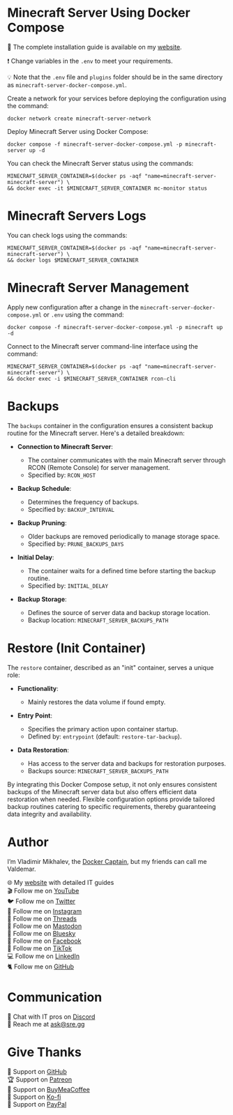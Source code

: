 # Minecraft Server Using Docker Compose

📙 The complete installation guide is available on my [website](https://www.heyvaldemar.com/install-minecraft-server-using-docker-compose/).

❗ Change variables in the `.env` to meet your requirements.

💡 Note that the `.env` file and `plugins` folder should be in the same directory as `minecraft-server-docker-compose.yml`.

Create a network for your services before deploying the configuration using the command:

`docker network create minecraft-server-network`

Deploy Minecraft Server using Docker Compose:

`docker compose -f minecraft-server-docker-compose.yml -p minecraft-server up -d`

You can check the Minecraft Server status using the commands:

```
MINECRAFT_SERVER_CONTAINER=$(docker ps -aqf "name=minecraft-server-minecraft-server") \
&& docker exec -it $MINECRAFT_SERVER_CONTAINER mc-monitor status
```

# Minecraft Servers Logs

You can check logs using the commands:

```
MINECRAFT_SERVER_CONTAINER=$(docker ps -aqf "name=minecraft-server-minecraft-server") \
&& docker logs $MINECRAFT_SERVER_CONTAINER
```

# Minecraft Server Management

Apply new configuration after a change in the `minecraft-server-docker-compose.yml` or `.env` using the command:

`docker compose -f minecraft-server-docker-compose.yml -p minecraft up -d`

Connect to the Minecraft server command-line interface using the command:

```
MINECRAFT_SERVER_CONTAINER=$(docker ps -aqf "name=minecraft-server-minecraft-server") \
&& docker exec -i $MINECRAFT_SERVER_CONTAINER rcon-cli
```

# Backups

The `backups` container in the configuration ensures a consistent backup routine for the Minecraft server. Here's a detailed breakdown:

- **Connection to Minecraft Server**: 
  - The container communicates with the main Minecraft server through RCON (Remote Console) for server management. 
  - Specified by: `RCON_HOST`

- **Backup Schedule**: 
  - Determines the frequency of backups.
  - Specified by: `BACKUP_INTERVAL`

- **Backup Pruning**: 
  - Older backups are removed periodically to manage storage space.
  - Specified by: `PRUNE_BACKUPS_DAYS`

- **Initial Delay**: 
  - The container waits for a defined time before starting the backup routine.
  - Specified by: `INITIAL_DELAY`

- **Backup Storage**: 
  - Defines the source of server data and backup storage location.
  - Backup location: `MINECRAFT_SERVER_BACKUPS_PATH`

# Restore (Init Container)

The `restore` container, described as an "init" container, serves a unique role:

- **Functionality**: 
  - Mainly restores the data volume if found empty.
  
- **Entry Point**: 
  - Specifies the primary action upon container startup.
  - Defined by: `entrypoint` (default: `restore-tar-backup`).

- **Data Restoration**: 
  - Has access to the server data and backups for restoration purposes.
  - Backups source: `MINECRAFT_SERVER_BACKUPS_PATH`

By integrating this Docker Compose setup, it not only ensures consistent backups of the Minecraft server data but also offers efficient data restoration when needed. Flexible configuration options provide tailored backup routines catering to specific requirements, thereby guaranteeing data integrity and availability.

# Author

I’m Vladimir Mikhalev, the [Docker Captain](https://www.docker.com/captains/vladimir-mikhalev/), but my friends can call me Valdemar.

🌐 My [website](https://www.heyvaldemar.com/) with detailed IT guides\
🎬 Follow me on [YouTube](https://www.youtube.com/channel/UCf85kQ0u1sYTTTyKVpxrlyQ?sub_confirmation=1)\
🐦 Follow me on [Twitter](https://twitter.com/heyValdemar)\
🎨 Follow me on [Instagram](https://www.instagram.com/heyvaldemar/)\
🧵 Follow me on [Threads](https://www.threads.net/@heyvaldemar)\
🐘 Follow me on [Mastodon](https://hachyderm.io/@heyValdemar)\
🧊 Follow me on [Bluesky](https://bsky.app/profile/heyvaldemar.bsky.social)\
🎸 Follow me on [Facebook](https://www.facebook.com/heyValdemarFB/)\
🎥 Follow me on [TikTok](https://www.tiktok.com/@heyvaldemar)\
💻 Follow me on [LinkedIn](https://www.linkedin.com/in/heyvaldemar/)\
🐈 Follow me on [GitHub](https://github.com/heyvaldemar)

# Communication

👾 Chat with IT pros on [Discord](https://discord.gg/AJQGCCBcqf)\
📧 Reach me at ask@sre.gg

# Give Thanks

💎 Support on [GitHub](https://github.com/sponsors/heyValdemar)\
🏆 Support on [Patreon](https://www.patreon.com/heyValdemar)\
🥤 Support on [BuyMeaCoffee](https://www.buymeacoffee.com/heyValdemar)\
🍪 Support on [Ko-fi](https://ko-fi.com/heyValdemar)\
💖 Support on [PayPal](https://www.paypal.com/paypalme/heyValdemarCOM)
